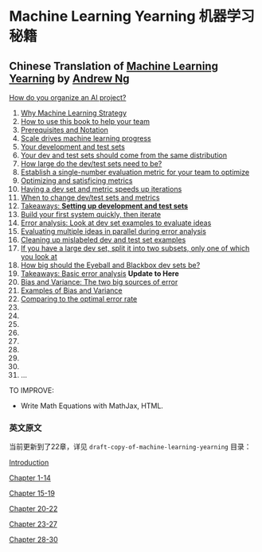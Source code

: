 # Machine Learning Yearning 机器学习秘籍
## Chinese Translation of [Machine Learning Yearning](http://www.mlyearning.org/) by [Andrew Ng](http://www.andrewng.org/)
[How do you organize an AI project?](How-do-you-organize-an-AI-project.md)
1. [Why Machine Learning Strategy](1.why-machine-learning-strategy.md) 
2. [How to use this book to help your team](2.how-to-use-this-book-to-help-your-team.md)
3. [Prerequisites and Notation](3.prerequisites-and-notation.md)
4. [Scale drives machine learning progress](4.scale-drives-machine-learning-progress.md)
5. [Your development and test sets](5.your-development-and-test-sets.md)
6. [Your dev and test sets should come from the same distribution](6.your-dev-and-test-sets-should-come-from-the-same-distribution.md)
7. [How large do the dev/test sets need to be?](7.how-large-do-the-dev-and-test-sets-need-to-be.md)
8. [Establish a single-number evaluation metric for your team to optimize](8.establish-a-single-number-evaluation-metric-for-your-team-to-optimize.md)
9. [Optimizing and satisficing metrics](9.optimizing-and-satisficing-metrics.md)
10. [Having a dev set and metric speeds up iterations](10.having-a-dev-set-and-metric-speeds-up-iterations.md)
11. [When to change dev/test sets and metrics](11.when-to-change-dev-and-test-sets-and-metrics.md)
12. [Takeaways: **Setting up development and test sets**](12.takeaways_setting-up-development-and-test-sets.md)
13. [Build your first system quickly, then iterate](13.build-your-first-system-quickly-then-iterate.md)
14. [Error analysis: Look at dev set examples to evaluate ideas](14.error-analysis_look-at-dev-set-examples-to-evaluate-ideas.md)
15. [Evaluating multiple ideas in parallel during error analysis](15.evaluating-multiple-ideas-in-parallel-during-error-analysis.md)
16. [Cleaning up mislabeled dev and test set examples](16.cleaning-up-mislabeled-dev-and-test-set-examples.md)
17. [If you have a large dev set, split it into two subsets, only one of which you look at](17.if-you-have-a-large-dev-set-split-it-into-two-subsets-only-one-of-which-you-look-at.md)
18. [How big should the Eyeball and Blackbox dev sets be?](18.how-big-should-the-Eyeball-and-Blackbox-dev-sets-be.md)
19. [Takeaways: Basic error analysis](19.takeaways_basic-error-analysis.md)  **Update to Here**
20. [Bias and Variance: The two big sources of error]()
21. [Examples of Bias and Variance ]()
22. [Comparing to the optimal error rate]()
23. []()
24. []()
25. []()
26. []()
27. []()
28. []()
29. []()
30. []()
31. ...

TO IMPROVE:
- Write Math Equations with MathJax, HTML.

### 英文原文

当前更新到了22章，详见 `draft-copy-of-machine-learning-yearning` 目录：

[Introduction](draft-copy-of-machine-learning-yearning/introduction.md)

[Chapter 1-14](draft-copy-of-machine-learning-yearning/Ng_MLY01-01-14.pdf)

[Chapter 15-19](draft-copy-of-machine-learning-yearning/Ng_MLY02-15-19.pdf)

[Chapter 20-22](draft-copy-of-machine-learning-yearning/Ng_MLY03-20-22.pdf)

[Chapter 23-27](draft-copy-of-machine-learning-yearning/Ng_MLY04-23-27.pdf)

[Chapter 28-30](draft-copy-of-machine-learning-yearning/Ng_MLY05-28-30.pdf)
